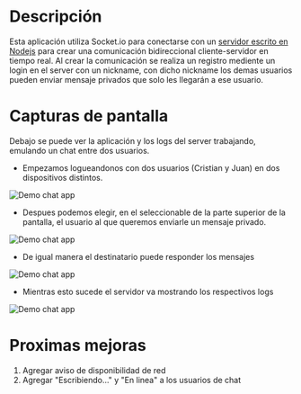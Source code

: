 # Descripción
Esta aplicación utiliza Socket.io para conectarse con un [servidor escrito en Nodejs](https://github.com/CrissAlvarezH/chatDemoServer) para 
crear una comunicación bidireccional cliente-servidor en tiempo real. Al crear la comunicación se realiza un registro mediente un 
login en el server con un nickname, con dicho nickname los demas usuarios pueden enviar mensaje privados que solo les llegarán a ese usuario.

# Capturas de pantalla

Debajo se puede ver la aplicación y los logs del server trabajando, emulando un chat entre dos usuarios.

* Empezamos logueandonos con dos usuarios (Cristian y Juan) en dos dispositivos distintos.

 ![Demo chat app](https://crissalvarezh.github.io/ImagenesRepos/imgs/chatDemoApp/loguearse.gif)

* Despues podemos elegir, en el seleccionable de la parte superior de la pantalla, el usuario al que queremos enviarle 
un mensaje privado.

![Demo chat app](https://crissalvarezh.github.io/ImagenesRepos/imgs/chatDemoApp/seleccionar_usuario_destino.gif)

* De igual manera el destinatario puede responder los mensajes

![Demo chat app](https://crissalvarezh.github.io/ImagenesRepos/imgs/chatDemoApp/responder_mjs.gif)

* Mientras esto sucede el servidor va mostrando los respectivos logs

![Demo chat app](https://crissalvarezh.github.io/ImagenesRepos/imgs/chatDemoApp/demo_server_chat_node.gif)

# Proximas mejoras

1. Agregar aviso de disponibilidad de red
2. Agregar "Escribiendo..." y "En linea" a los usuarios de chat
